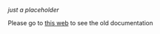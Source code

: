 *just a placeholder*

Please go to [this web](https://stefansarya.gitbook.io/blackprint) to see the old documentation